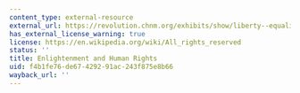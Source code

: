 ```yaml
---
content_type: external-resource
external_url: https://revolution.chnm.org/exhibits/show/liberty--equality--fraternity/enlightenment-and-human-rights
has_external_license_warning: true
license: https://en.wikipedia.org/wiki/All_rights_reserved
status: ''
title: Enlightenment and Human Rights
uid: f4b1fe76-de67-4292-91ac-243f875e8b66
wayback_url: ''
---
```

